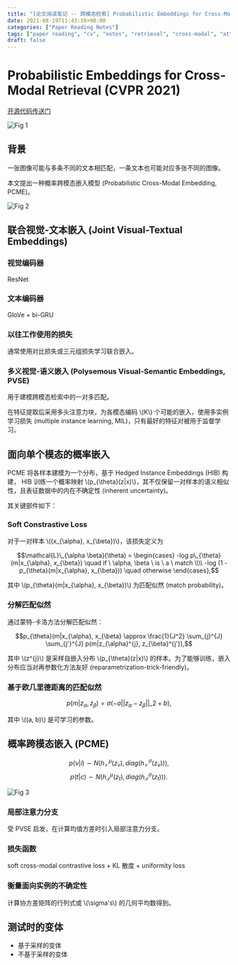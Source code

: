 ```yaml
---
title: "[论文阅读笔记 -- 跨模态检索] Probabilistic Embeddings for Cross-Modal Retrieval (CVPR 2021)"
date: 2021-08-19T11:43:18+08:00
categories: ["Paper Reading Notes"]
tags: ["paper reading", "cv", "notes", "retrieval", "cross-modal", "attention", "probability"]
draft: false
---
```


# Probabilistic Embeddings for Cross-Modal Retrieval (CVPR 2021)

[开源代码传送门](https://github.com/naver-ai/pcme)

![Fig 1](/images/2021/PRN81/1.png)

## 背景

一张图像可能与多条不同的文本相匹配，一条文本也可能对应多张不同的图像。  

本文提出一种概率跨模态嵌入模型 (Probabilistic Cross-Modal Embedding, PCME)。  

![Fig 2](/images/2021/PRN81/2.png)

## 联合视觉-文本嵌入 (Joint Visual-Textual Embeddings)

### 视觉编码器

ResNet  

### 文本编码器

GloVe + bi-GRU  

### 以往工作使用的损失

通常使用对比损失或三元组损失学习联合嵌入。  

### 多义视觉-语义嵌入 (Polysemous Visual-Semantic Embeddings, PVSE)

用于建模跨模态检索中的一对多匹配。  

在特征提取后采用多头注意力块，为各模态编码 \\(K\\) 个可能的嵌入，使用多实例学习损失 (multiple instance learning, MIL)，只有最好的特征对被用于监督学习。  

## 面向单个模态的概率嵌入

PCME 将各样本建模为一个分布，基于 Hedged Instance Embeddings (HIB) 构建， HIB 训练一个概率映射 \\(p\_{\theta}(z|x)\\)，其不仅保留一对样本的语义相似性，且表征数据中的内在不确定性 (inherent uncertainty)。  

其关键部件如下：  

### Soft Constrastive Loss

对于一对样本 \\((x_{\alpha}, x_{\beta})\\)，该损失定义为  

$$\mathcal{L}\_{\alpha \beta}(\theta) = \begin{cases} -log p\_{\theta}(m|x_{\alpha}, x_{\beta}) \quad if \ \alpha, \beta \ is \ a \ match \\\\ -log (1 - p_{\theta}(m|x_{\alpha}, x_{\beta})) \quad otherwise \end{cases},$$

其中 \\(p_{\theta}(m|x_{\alpha}, x_{\beta})\\) 为匹配似然 (match probability)。  

### 分解匹配似然

通过蒙特-卡洛方法分解匹配似然：  

$$p_{\theta}(m|x_{\alpha}, x_{\beta} \approx \frac{1}{J^2} \sum_{j}^{J} \sum_{j'}^{J} p(m|z_{\alpha}^{j}, z_{\beta}^{j'}),$$

其中 \\(z^{j}\\) 是采样自嵌入分布 \\(p_{\theta}(z|x)\\) 的样本。为了能够训练，嵌入分布应当对再参数化方法友好 (reparametrization-trick-friendly)。  

### 基于欧几里德距离的匹配似然

$$p(m|z_{\alpha}, z_{\beta}) = \sigma(-a||z_{\alpha} - z_{\beta}||\_{2} + b),$$  

其中 \\((a, b)\\) 是可学习的参数。  

## 概率跨模态嵌入 (PCME)

$$p(v|i) \sim N(h_{\mathcal{V}}^{\mu}(z_{v}), diag(h_{\mathcal{V}}^{\sigma}(z_{v}))),$$
$$p(t|c) \sim N(h_{\mathcal{T}}^{\mu}(z_{t}), diag(h_{\mathcal{T}}^{\sigma}(z_{t}))).$$

![Fig 3](/images/2021/PRN81/3.png)

### 局部注意力分支

受 PVSE 启发，在计算均值方差时引入局部注意力分支。  

### 损失函数

soft cross-modal contrastive loss + KL 散度 + uniformity loss  

### 衡量面向实例的不确定性

计算协方差矩阵的行列式或 \\(\sigma's\\) 的几何平均数得到。  

## 测试时的变体

+ 基于采样的变体
+ 不基于采样的变体
